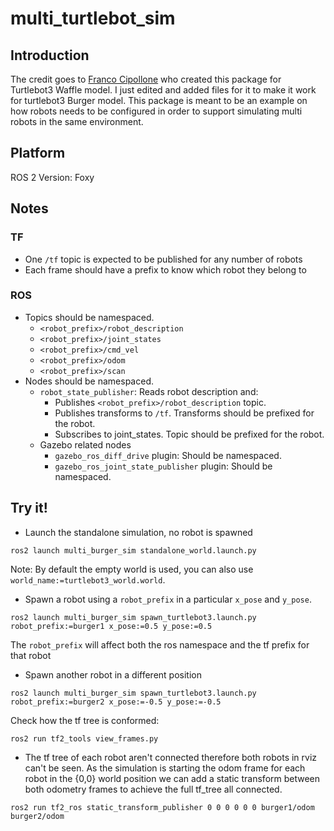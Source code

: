 # multi_turtlebot_sim

## Introduction

The credit goes to [Franco Cipollone](https://github.com/francocipollone/multi_turtlebot_sim) who created this package for Turtlebot3 Waffle model. I just edited and added files for it to make it work for turtlebot3 Burger model.
This package is meant to be an example on how robots needs to be configured in order to support simulating multi robots in the same environment.

## Platform
ROS 2 Version: Foxy

## Notes

### TF
 - One `/tf` topic is expected to be published for any number of robots
 - Each frame should have a prefix to know which robot they belong to

### ROS
 - Topics should be namespaced.
   - `<robot_prefix>/robot_description`
   - `<robot_prefix>/joint_states`
   - `<robot_prefix>/cmd_vel`
   - `<robot_prefix>/odom`
   - `<robot_prefix>/scan`
 - Nodes should be namespaced.
   - `robot_state_publisher`: Reads robot description and:
      - Publishes `<robot_prefix>/robot_description` topic.
      - Publishes transforms to `/tf`. Transforms should be prefixed for the robot.
      - Subscribes to joint_states. Topic should be prefixed for the robot.
   - Gazebo related nodes
      - `gazebo_ros_diff_drive` plugin: Should be namespaced.
      - `gazebo_ros_joint_state_publisher` plugin: Should be namespaced.


## Try it!

- Launch the standalone simulation, no robot is spawned
```
ros2 launch multi_burger_sim standalone_world.launch.py
```

Note: By default the empty world is used, you can also use `world_name:=turtlebot3_world.world`.

- Spawn a robot using a `robot_prefix` in a particular `x_pose` and `y_pose`.
```
ros2 launch multi_burger_sim spawn_turtlebot3.launch.py robot_prefix:=burger1 x_pose:=0.5 y_pose:=0.5
```
The `robot_prefix` will affect both the ros namespace and the tf prefix for that robot

- Spawn another robot in a different position

```
ros2 launch multi_burger_sim spawn_turtlebot3.launch.py robot_prefix:=burger2 x_pose:=-0.5 y_pose:=-0.5
```

Check how the tf tree is conformed:
```
ros2 run tf2_tools view_frames.py
```

- The tf tree of each robot aren't connected therefore both robots in rviz can't be seen. As the simulation is starting the odom frame for each robot in the {0,0} world position we can add a static transform between both odometry frames to achieve the full tf_tree all connected.

```
ros2 run tf2_ros static_transform_publisher 0 0 0 0 0 0 burger1/odom burger2/odom
```
